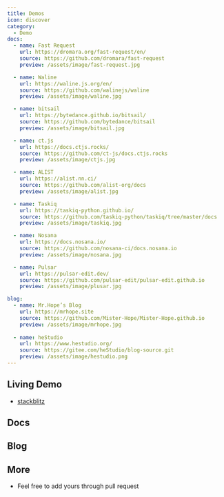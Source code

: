 ```yaml
---
title: Demos
icon: discover
category:
  - Demo
docs:
  - name: Fast Request
    url: https://dromara.org/fast-request/en/
    source: https://github.com/dromara/fast-request
    preview: /assets/image/fast-request.jpg

  - name: Waline
    url: https://waline.js.org/en/
    source: https://github.com/walinejs/waline
    preview: /assets/image/waline.jpg

  - name: bitsail
    url: https://bytedance.github.io/bitsail/
    source: https://github.com/bytedance/bitsail
    preview: /assets/image/bitsail.jpg

  - name: ct.js
    url: https://docs.ctjs.rocks/
    source: https://github.com/ct-js/docs.ctjs.rocks
    preview: /assets/image/ctjs.jpg

  - name: ALIST
    url: https://alist.nn.ci/
    source: https://github.com/alist-org/docs
    preview: /assets/image/alist.jpg

  - name: Taskiq
    url: https://taskiq-python.github.io/
    source: https://github.com/taskiq-python/taskiq/tree/master/docs
    preview: /assets/image/taskiq.jpg

  - name: Nosana
    url: https://docs.nosana.io/
    source: https://github.com/nosana-ci/docs.nosana.io
    preview: /assets/image/nosana.jpg

  - name: Pulsar
    url: https://pulsar-edit.dev/
    source: https://github.com/pulsar-edit/pulsar-edit.github.io
    preview: /assets/image/plusar.jpg

blog:
  - name: Mr.Hope’s Blog
    url: https://mrhope.site
    source: https://github.com/Mister-Hope/Mister-Hope.github.io
    preview: /assets/image/mrhope.jpg
    
  - name: heStudio
    url: https://www.hestudio.org/
    source: https://gitee.com/heStudio/blog-source.git
    preview: /assets/image/hestudio.png
---
```


## Living Demo

- [stackblitz](https://stackblitz.com/fork/vuepress-theme-hope)

## Docs

<DemoProject
  v-for="item in $frontmatter.docs"
  :key="item.link"
  :name="item.name"
  :url="item.url"
  :source="item.source"
  :preview="item.preview"
/>

## Blog

<DemoProject
  v-for="item in $frontmatter.blog"
  :key="item.link"
  :name="item.name"
  :url="item.url"
  :source="item.source"
  :preview="item.preview"
/>

## More

- Feel free to add yours through pull request

<script setup lang="ts">
import DemoProject from '@DemoProject';
</script>
